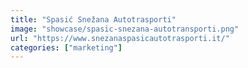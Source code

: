 ```yaml
---
title: "Spasić Snežana Autotrasporti"
image: "showcase/spasic-snezana-autotransporti.png"
url: "https://www.snezanaspasicautotrasporti.it/"
categories: ["marketing"]
---
```

